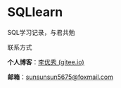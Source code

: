 # SQLlearn
SQL学习记录，与君共勉

联系方式

**个人博客**：[李优秀 (gitee.io)](https://tomliyouxiu.gitee.io/)

**邮箱**：sunsunsun5675@foxmail.com

